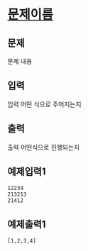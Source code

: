 # [문제이름](문제링크)

## 문제
문제 내용


## 입력
입력 어떤 식으로 주어지는지 


## 출력
출력 어떤식으로 진행되는지 


## 예제입력1
```planText
12234
213213
21412
```

## 예제출력1
```planText
[1,2,3,4]
```

